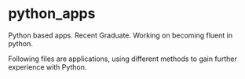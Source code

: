 # python_apps
Python based apps.
Recent Graduate.
Working on becoming fluent in python.

Following files are applications, using different methods to gain further experience with Python.
